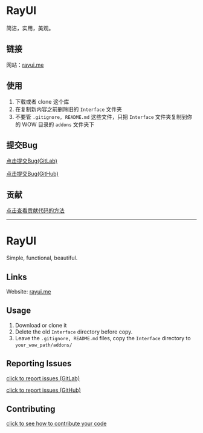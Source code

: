 # RayUI

简洁，实用，美观。

## 链接

网站：[rayui.me](http://rayui.me)

## 使用

1. 下载或者 clone 这个库
2. 在复制新内容之前删除旧的 `Interface` 文件夹
3. 不要管 `.gitignore, README.md` 这些文件，只把 `Interface` 文件夹复制到你的 WOW 目录的 `addons` 文件夹下

## 提交Bug

[点击提交Bug(GitLab)](https://gitlab.com/fgprodigal/RayUI/issues/new)

[点击提交Bug(GitHub)](https://github.com/fgprodigal/RayUI/issues/new?labels=bug)

## 贡献

[点击查看贡献代码的方法](https://gitlab.com/fgprodigal/RayUI/blob/master/CONTRIBUTING.md)

---

# RayUI

Simple, functional, beautiful.

## Links

Website: [rayui.me](http://rayui.me)

## Usage

1. Download or clone it
2. Delete the old `Interface` directory before copy.
3. Leave the `.gitignore, README.md` files, copy the `Interface` directory to `your_wow_path/addons/`

## Reporting Issues

[click to report issues (GitLab)](https://gitlab.com/fgprodigal/RayUI/issues/new)

[click to report issues (GitHub)](https://github.com/fgprodigal/RayUI/issues/new?labels=bug)

## Contributing

[click to see how to contribute your code](https://gitlab.com/fgprodigal/RayUI/blob/master/CONTRIBUTING.md)
